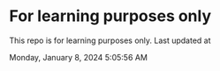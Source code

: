 # For learning purposes only
This repo is for learning purposes only.
Last updated at

Monday, January 8, 2024 5:05:56 AM

